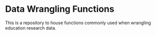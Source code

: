 # Data Wrangling Functions

This is a repository to house functions commonly used when wrangling education research data.

